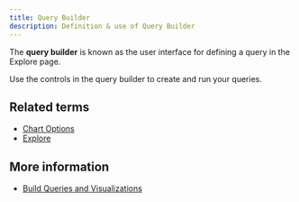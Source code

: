 ```yaml
---
title: Query Builder 
description: Definition & use of Query Builder 
---
```

The **query builder** is known as the user interface for defining a query in the Explore page.

Use the controls in the query builder to create and run your queries.

## Related terms

- [Chart Options](../chart-options)
- [Explore](../explore)

## More information

- [Build Queries and Visualizations](https://behavure.ai/docs/wiki/spaces/SGV/pages/2139259899/Build+Queries+and+Visualizations+v5)